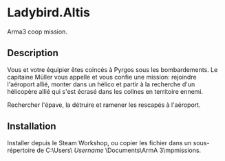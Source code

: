 # Ladybird.Altis
Arma3 coop mission.

## Description
Vous et votre équipier êtes coincés à Pyrgos sous les bombardements.
Le capitaine Müller vous appelle et vous confie une mission: rejoindre l'aéroport allié, monter dans un hélico 
et partir à la recherche d'un hélicopère allié qui s'est écrasé dans les collnes en territoire ennemi.

Rechercher l'épave, la détruire et ramener les rescapés à l'aéroport.

## Installation
Installer depuis le Steam Workshop, ou copier les fichier dans un sous-répertoire de C:\Users\ _Username_ \Documents\ArmA 3\mpmissions.
